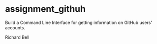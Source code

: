 # assignment_githuh
Build a Command Line Interface for getting information on GitHub users' accounts.

Richard Bell
